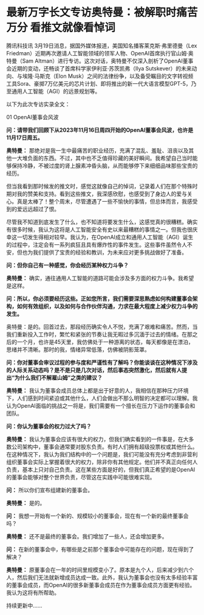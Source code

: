# 最新万字长文专访奥特曼：被解职时痛苦万分 看推文就像看悼词

腾讯科技讯 3月19日消息，据国外媒体报道，美国知名播客莱克斯·弗里德曼（Lex
Friedman）近期再次邀请人工智能领域的领军人物、OpenAI首席执行官山姆·奥特曼（Sam
Altman）进行专访。这次对话，奥特曼不仅深入剖析了OpenAI董事会近期的变动，还畅谈了首席科学家伊利亚·苏茨凯弗（Ilya
Sutskever）的未来动向、与埃隆·马斯克（Elon
Musk）之间的法律纷争，以及备受瞩目的文字转视频工具Sora、豪掷7万亿美元的芯片计划、即将推出的新一代大语言模型GPT-5，乃至通用人工智能（AGI）的远景规划等。

以下为此次专访实录全文：

01 OpenAI董事会风波

**问：请带我们回顾下从2023年11月16日周四开始的OpenAI董事会风波，也许是11月17日周五。**

**奥特曼：**
那绝对是我一生中最痛苦的职业经历，充满了混乱、羞耻、沮丧以及其他一大堆负面的东西。不过，其中也不乏值得珍藏的美好瞬间。我希望自己当时能够保持冷静，不被过度的肾上腺素冲昏头脑，从而能够停下来细细品味那些宝贵的经历。

但当我看到那时候发的推文时，感觉这就像自己的悼词，记录着人们在那个特殊时期对我的赞美和支持。看到这些推文，我深感欣慰，也感受到了身边人的爱与关心。真是太棒了！整个周末，尽管遭遇了一些不愉快的事情，但总体而言，我感受到的爱远远超过了恨。

尽管我不知道到底发生了什么，也不知道将要发生什么，这感觉真的很糟糕。确实有很多时候，我认为这将是人工智能安全有史以来最糟糕的事情之一。但我也很庆幸这一切发生得相对较早。我认为，在OpenAI成立和通用人工智能（AGI）诞生的过程中，注定会有一系列疯狂且具有爆炸性的事件发生。这些事件虽然令人不安，但也为我们提供了宝贵的经验和教训，为未来应对更多挑战做好了准备。

**问：但你自己有一种感觉，你会经历某种权力斗争？**

**奥特曼：** 确实，通往通用人工智能的道路可能会涉及多方面的权力斗争。我希望是这样。

**问：所以，你必须要经历这些。正如您所言，我们需要深思熟虑如何构建董事会架构，如何有效组织，以及如何与合作伙伴沟通，力求在最大程度上减少权力斗争的发生。**

奥特曼：是的。回首过去，那段经历确实令人不悦，充满了艰难和痛苦。然而，当我们重新投入工作时，繁忙和紧张的节奏让我无暇过多沉湎于过去的情绪。在那之后的一个月，也许是45天里，我仿佛处于一种游离的状态，每天都像是在漂泊，思绪并不清晰。那时的我，情绪异常低落，仿佛被阴影笼罩。

**问：你对董事会审议过程的参与度和严谨性有了解吗？你能谈谈在这种情况下涉及的人际关系动态吗？是不是只是几次对话，然后事态突然激化，然后就有人提出“为什么我们不解雇山姆”之类的建议？**

**奥特曼：**
我认为董事会成员总体上都是出于好意的人，我相信在那种压力环境下，人们感到时间紧迫或其他什么，人们会做出不那么明智的决定都可以理解。我认为OpenAI面临的挑战之一将是，我们需要有一个擅长在压力下运作的董事会和团队。

**问：你认为董事会的权力过大了吗？**

**奥特曼：**
我认为董事会应该有很大的权力，但我们确实看到的一件事是，在大多数公司架构中，董事会通常要对股东负责。有时人们拥有超级投票权或其他什么。在这种情况下，我认为我们结构中的一个问题是，我们可能没有充分考虑到非营利组织董事会实际上掌握着很大的权力，除非你有其他规定。他们并不真正向任何人负责，基本上只对自己负责。这在某些方面是好的，但我们真正希望的是OpenAI的董事会能够对整个世界负责，尽管这在实践中可能很难实现。

**问：** 所以你们宣布组建新的董事会。

**奥特曼：** 是的。

**问：** 我想一开始有一个新的、规模较小的董事会，现在有一个新的最终董事会吗？

**奥特曼：** 还不是最终的董事会。我们增加了一些人，还会增加更多。

**问：** 在新的董事会中，有哪些是之前那个董事会中可能存在的问题，现在得到了解决？

**奥特曼：**
原董事会在一年的时间里规模变小了。原本是九个人，后来减少到六个人，然后我们无法就新增成员达成一致。此外，我认为董事会也没有太多经验丰富的董事会成员，而OpenAI的很多新董事会成员在作为董事会成员方面更有经验。我认为这将有所帮助。

持续更新中......

